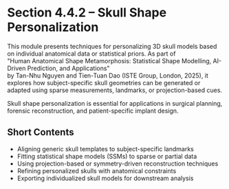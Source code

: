 # Section 4.4.2 – Skull Shape Personalization

This module presents techniques for personalizing 3D skull models based on individual anatomical data or statistical priors. As part of  
"Human Anatomical Shape Metamorphosis: Statistical Shape Modelling, AI-Driven Prediction, and Applications"  
by Tan-Nhu Nguyen and Tien-Tuan Dao (ISTE Group, London, 2025), it explores how subject-specific skull geometries can be generated or adapted using sparse measurements, landmarks, or projection-based cues.

Skull shape personalization is essential for applications in surgical planning, forensic reconstruction, and patient-specific implant design.

## Short Contents

- Aligning generic skull templates to subject-specific landmarks  
- Fitting statistical shape models (SSMs) to sparse or partial data  
- Using projection-based or symmetry-driven reconstruction techniques  
- Refining personalized skulls with anatomical constraints  
- Exporting individualized skull models for downstream analysis